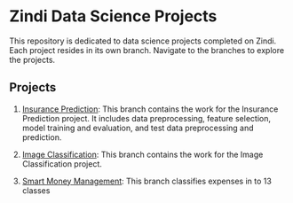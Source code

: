 # Zindi Data Science Projects

This repository is dedicated to data science projects completed on Zindi. Each project resides in its own branch. Navigate to the branches to explore the projects.

## Projects

1. [Insurance Prediction](https://github.com/Endework/Zindi_projects/tree/Insurance): This branch contains the work for the Insurance Prediction project. It includes data preprocessing, feature selection, model training and evaluation, and test data preprocessing and prediction.

2. [Image Classification](https://github.com/Endework/Zindi_projects/tree/Image_classification): This branch contains the work for the Image Classification project.
3. [Smart Money Management](https://github.com/Endework/Zindi_projects/tree/smartmoney): This branch classifies expenses in to 13 classes
